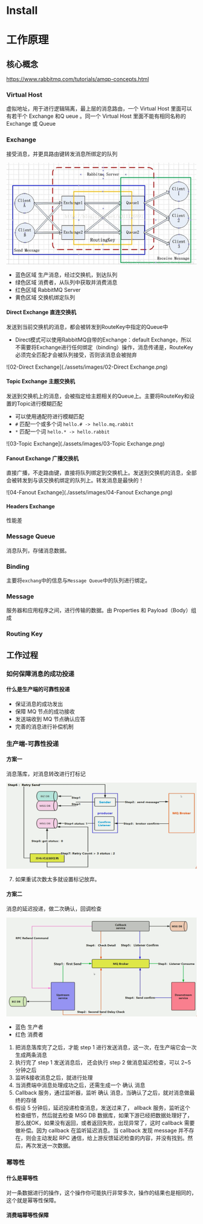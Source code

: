 # Install



# 工作原理

## 核心概念

https://www.rabbitmq.com/tutorials/amqp-concepts.html

### Virtual Host

虚拟地址，用于进行逻辑隔离，最上层的消息路由，一个 Virtual Host 里面可以有若干个 Exchange 和Q ueue 。同一个 Virtual Host 里面不能有相同名称的Exchange 或 Queue

### Exchange

接受消息，并更具路由键转发消息所绑定的队列

![image-20220515185056486](./assets/images/image-20220515185056486.png)

* 蓝色区域 生产消息，经过交换机，到达队列
* 绿色区域 消费者，从队列中获取并消费消息
* 红色区域  RabbitMQ Server
* 黄色区域  交换机绑定队列

#### Direct Exchange 直连交换机

发送到当前交换机的消息，都会被转发到RouteKey中指定的Queue中

* Direct模式可以使用RabbitMQ自带的Exchange：default Exchange，所以不需要将Exchange进行任何绑定（binding）操作，消息传递是，RouteKey必须完全匹配才会被队列接受，否则该消息会被抛弃

![02-Direct Exchange](./assets/images/02-Direct Exchange.png)

#### Topic Exchange 主题交换机

发送到交换机上的消息，会被指定给主题相关的Queue上。主要将RouteKey和设置的Topic进行模糊匹配

* 可以使用通配符进行模糊匹配
* `#` 匹配一个或多个词    `hello.# -> hello.mq.rabbit`
* `*`  匹配一个词 `hello.* -> hello.rabbit`

![03-Topic Exchange](./assets/images/03-Topic Exchange.png)

#### Fanout Exchange 广播交换机

直接广播，不走路由键，直接将队列绑定到交换机上。发送到交换机的消息，全部会被转发到与该交换机绑定的队列上。转发消息是最快的！

![04-Fanout Exchange](./assets/images/04-Fanout Exchange.png)

#### Headers Exchange  

性能差



### Message Queue

 消息队列，存储消息数据。



### Binding 

主要将`exchang`中的信息与`Message Queue`中的队列进行绑定。



### Message

服务器和应用程序之间，进行传输的数据。由 Properties 和 Payload（Body）组成



### Routing Key



## 工作过程

### 如何保障消息的成功投递

#### ‎什么是生产端的可靠性投递

* 保证消息的成功发出
* 保障 MQ 节点的成功接收
* 发送端收到 MQ 节点确认应答
* 完善的消息进行补偿机制

### ‎生产端-可靠性投递

#### 方案一

消息落库，对消息转改进行打标记

![05-消息落库](./assets/images/05-消息落库.png)

7. 如果重试次数太多就设置标记放弃。

#### 方案二

‎消息的延迟投递，做二次确认，回调检查

![06-消息延迟投递](./assets/images/06-消息延迟投递.png)



* 蓝色  生产者
* 红色  消费者



1. 把消息落库完了之后，才能 step 1 进行发送消息，这一次，在生产端它会一次生成两条消息
2. 执行完了 step 1 发送消息后， 还会执行 step 2 做消息延迟检查，可以 2~5 分钟之后
3. ‎监听&接收消息之后，就进行处理
4. 当消费端中消息处理成功之后，还需生成一个 确认 消息
5. ‎Callback 服务，通过监听器，监听 确认 消息，当确认了之后，就对消息做最终的存储
6. ‎假设 5 分钟后，延迟投递检查消息，发送过来了， allback 服务，监听这个 检查细节，然后就去检查 MSG DB 数据库，‎如果下游已经把数据处理好了，那么就OK，‎如果没有返回，或者返回失败，出现异常了，这时 callback 需要做补偿。‎因为 callback 在监听延迟消息。‎当 callback 发现 message 并不存在，则会主动发起 RPC 通信，给上游反馈延迟检查的内容，并没有找到。‎然后，再次发送一次数据。

### 幂等性

#### 什么是幂等性

对一条数据进行的操作，这个操作你可能执行非常多次，操作的结果也是相同的，这个就是幂等性保障。

#### 消费端幂等性保障

